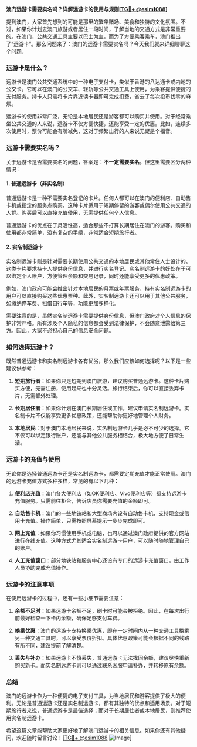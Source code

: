 **澳门远游卡需要实名吗？详解远游卡的使用与规则[[TG💪+ @esim1088](https://t.me/s/esim1088)]**

提到澳门，大家首先想到的可能是那里的繁华赌场、美食和独特的文化氛围。不过，如果你计划去澳门旅游或者居住一段时间，了解当地的交通方式是非常重要的。在澳门，公共交通工具主要以巴士为主，而为了方便乘客乘车，澳门推出了“远游卡”。那么问题来了：澳门的远游卡需要实名吗？今天我们就来详细聊聊这个问题。

### 远游卡是什么？

远游卡是澳门公共交通系统中的一种电子支付卡，类似于香港的八达通卡或内地的公交卡。它可以在澳门的公交车、轻轨等公共交通工具上使用，为乘客提供便捷的支付服务。持卡人只需将卡片靠近读卡器即可完成扣费，省去了每次投币找零的麻烦。

远游卡的使用非常广泛，无论是本地居民还是游客都可以购买并使用。对于经常乘坐公共交通的人来说，远游卡不仅方便快捷，还能享受一定的优惠。比如，连续多次使用时，票价可能会有所减免，这对于频繁出行的人来说无疑是个福音。

### 远游卡需要实名吗？

关于远游卡是否需要实名的问题，答案是：**不一定需要实名**。但这里需要区分两种情况：

#### 1. 普通远游卡（非实名制）

普通远游卡是一种不需要实名登记的卡片。任何人都可以在澳门的便利店、自动售卡机或指定的服务点购买。这种卡片适用于短期停留的游客或偶尔使用公共交通的人群。购买后可以直接充值使用，无需提供任何个人信息。

普通远游卡的优点在于灵活性高，适合那些不打算长期居住在澳门的游客。购买和使用都非常简单，没有复杂的手续，非常适合短期旅行者。

#### 2. 实名制远游卡

实名制远游卡则是针对需要长期使用公共交通的本地居民或其他常住人士设计的。这类卡片要求持卡人提供身份信息，并进行实名登记。实名制远游卡的好处在于可以绑定个人账户，方便管理余额和交易记录，同时还能享受更多的优惠政策。

例如，澳门政府可能会推出针对本地居民的月票或年票服务，持有实名制远游卡的用户可以直接购买这些优惠票种。此外，实名制远游卡还可以用于其他公共服务，如缴纳停车费、租借自行车等，功能更加多样化。

需要注意的是，虽然实名制远游卡需要提供身份信息，但澳门政府对个人信息的保护非常严格。所有涉及个人隐私的信息都会受到法律保护，不会随意泄露给第三方。因此，大家不必担心自己的信息安全问题。

### 如何选择远游卡？

既然普通远游卡和实名制远游卡各有优劣，那么我们应该如何选择呢？以下是一些建议供参考：

1. **短期旅行者**：如果你只是短期到澳门旅游，建议购买普通远游卡。这种卡片购买方便，无需注册，使用起来也十分灵活。旅行结束后，你可以直接丢弃卡片，无需额外处理。

2. **长期居住者**：如果你计划在澳门长期居住或工作，建议申请实名制远游卡。实名制卡片不仅能享受更多优惠政策，还能帮助你更好地管理个人财务。

3. **本地居民**：对于澳门本地居民来说，实名制远游卡几乎是必不可少的选择。它不仅可以绑定银行账户，还能与其他公共服务相结合，极大地方便了日常生活。

### 远游卡的充值与使用

无论你是选择普通远游卡还是实名制远游卡，都需要定期充值才能正常使用。澳门的远游卡充值方式多种多样，常见的有以下几种：

1. **便利店充值**：澳门各大便利店（如OK便利店、Vivo便利店等）都支持远游卡充值服务。只需前往柜台，告诉店员你需要充值的金额即可。

2. **自动售卡机**：澳门的一些地铁站和大型商场内设有自动售卡机，支持现金或信用卡充值。操作简单，只需按照屏幕提示一步步完成即可。

3. **网上充值**：如果你习惯使用手机或电脑，也可以通过澳门政府提供的官方网站进行在线充值。这种方式尤其适合实名制远游卡用户，可以随时随地管理自己的账户。

4. **人工充值窗口**：部分地铁站和服务中心还设有专门的远游卡充值窗口，由工作人员协助完成充值操作。

### 远游卡的注意事项

在使用远游卡的过程中，还有一些小细节需要注意：

1. **余额不足时**：如果远游卡余额不足，刷卡时可能会被拒绝。因此，在每次出行前最好检查一下卡内余额，确保足够支付车费。

2. **换乘优惠**：澳门的远游卡支持换乘优惠，即在一定时间内从一种交通工具换乘另一种交通工具时，可以享受票价折扣。具体优惠政策可能会根据不同的线路有所不同，建议提前了解清楚。

3. **丢失与补办**：如果远游卡不慎丢失，普通远游卡无法找回余额，建议尽快重新购买新卡。而实名制远游卡则可以通过联系客服申请补办，并转移原有余额。

### 总结

澳门的远游卡作为一种便捷的电子支付工具，为当地居民和游客提供了极大的便利。无论是普通远游卡还是实名制远游卡，都有其独特的优点和适用场景。对于短期旅行者来说，普通远游卡是最佳选择；而对于长期居住者或本地居民，则推荐使用实名制远游卡。

希望这篇文章能帮助大家更好地了解澳门远游卡的相关信息。如果你还有其他疑问，欢迎随时留言讨论！[[TG💪+ @esim1088](https://t.me/s/esim1088) ![Image](https://i.postimg.cc/4NQfJmqS/Snipaste-2025-05-13-00-14-12.png)]